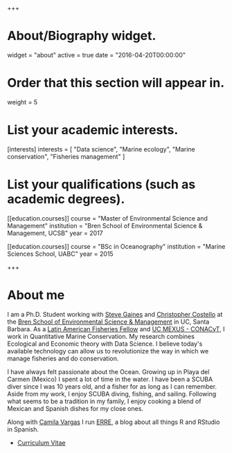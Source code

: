 +++
# About/Biography widget.
widget = "about"
active = true
date = "2016-04-20T00:00:00"

# Order that this section will appear in.
weight = 5

# List your academic interests.
[interests]
  interests = [
    "Data science",
    "Marine ecology",
    "Marine conservation",
    "Fisheries management"
  ]

# List your qualifications (such as academic degrees).
[[education.courses]]
  course = "Master of Environmental Science and Management"
  institution = "Bren School of Environmental Science & Management, UCSB"
  year = 2017

[[education.courses]]
  course = "BSc in Oceanography"
  institution = "Marine Sciences School, UABC"
  year = 2015

 
+++

# About me

I am a Ph.D. Student working with [Steve Gaines](http://gaineslab.msi.ucsb.edu/) and [Christopher Costello](https://christopherjcostello.com/) at the [Bren School of Environmental Science & Management](bren.ucsb.edu) in UC, Santa Barbara. As a [Latin American Fisheries Fellow](http://www.laff.bren.ucsb.edu) and [UC MEXUS - CONACyT](https://ucmexus.ucr.edu/), I work in Quantitative Marine Conservation. My research combines Ecological and Economic theory with Data Science. I believe today's available technology can allow us to revolutionize the way in which we manage fisheries and do conservation. 

I have always felt passionate about the Ocean. Growing up in Playa del Carmen (Mexico) I spent a lot of time in the water. I have been a SCUBA diver since I was 10 years old, and a fisher for as long as I can remember. Aside from my work, I enjoy SCUBA diving, fishing, and sailing. Following what seems to be a tradition in my family, I enjoy cooking a blend of Mexican and Spanish dishes for my close ones.

Along with [Camila Vargas](https://www.laff.bren.ucsb.edu/laff-network/camila-vargas) I run [ERRE](https://www.erre-esp.org/), a blog about all things R and RStudio in Spanish.

- [Curriculum Vitae](./files/CV_VillasenorDerbez.pdf)

